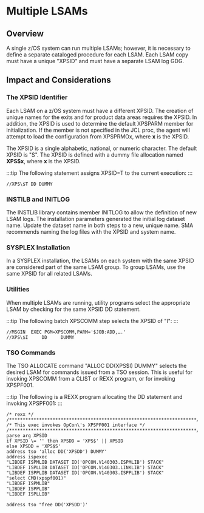 # Multiple LSAMs

## Overview

A single z/OS system can run multiple LSAMs; however, it is necessary to define a separate cataloged procedure for each LSAM. Each LSAM copy must have a unique "XPSID" and must have a separate LSAM log GDG.

## Impact and Considerations

### The XPSID Identifier

Each LSAM on a z/OS system must have a different XPSID. The creation of unique names for the exits and for product data areas requires the XPSID. In addition, the XPSID is used to determine the default XPSPARM member for initialization. If the member is not specified in the JCL proc, the agent will attempt to load the configuration from XPSPRMOx, where **x** is the XPSID.

The XPSID is a single alphabetic, national, or numeric character. The default XPSID is "S". The XPSID is defined with a dummy file allocation named **XPS$x**, where **x** is the XPSID.

:::tip
The following statement assigns XPSID=T to the current execution:
:::

```shell
//XPS\$T DD DUMMY
```

### INSTILB and INITLOG

The INSTLIB library contains member INITLOG to allow the definition of new LSAM logs. The installation parameters generated the initial log dataset name. Update the dataset name in both steps to a new, unique name. SMA recommends naming the log files with the XPSID and system name.

### SYSPLEX Installation

In a SYSPLEX installation, the LSAMs on each system with the same XPSID are considered part of the same LSAM group. To group LSAMs, use the same XPSID for all related LSAMs.

### Utilities

When multiple LSAMs are running, utility programs select the appropriate LSAM by checking for the same XPSID DD statement.

:::tip
The following batch XPSCOMM step selects the XPSID of "I":
:::

```shell
//MSGIN  EXEC PGM=XPSCOMM,PARM='$JOB:ADD,….'
//XPS\$I     DD     DUMMY
```

### TSO Commands

The TSO ALLOCATE command "ALLOC DD(XPS$I) DUMMY" selects the desired LSAM for commands issued from a TSO session. This is useful for invoking XPSCOMM from a CLIST or REXX program, or for invoking XPSPF001.

:::tip
The following is a REXX program allocating the DD statement and invoking XPSPF001:
:::

```shell
/* rexx */
/*********************************************************************/
/* This exec invokes OpCon\'s XPSPF001 interface */
/*********************************************************************/
parse arg XPSID
if XPSID \= '' then XPSDD = 'XPS$' || XPSID
else XPSDD = 'XPS$S'
address tso 'alloc DD('XPSDD') DUMMY'
address ispexec
"LIBDEF ISPMLIB DATASET ID('OPCON.V140303.ISPMLIB') STACK"
"LIBDEF ISPLLIB DATASET ID('OPCON.V140303.LINKLIB') STACK"
"LIBDEF ISPPLIB DATASET ID('OPCON.V140303.ISPPLIB') STACK"
"select CMD(xpspf001)"
"LIBDEF ISPMLIB"
"LIBDEF ISPPLIB"
"LIBDEF ISPLLIB"
 
address tso "free DD('XPSDD')'
```
